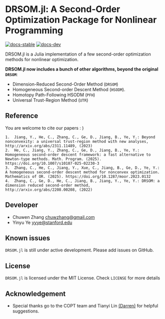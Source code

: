 # DRSOM.jl: A Second-Order Optimization Package for Nonlinear Programming
<!-- | **Documentation** | | -->
[![docs-stable][docs-stable-img]][docs-stable-url] [![docs-dev][docs-dev-img]][docs-dev-url] 

[docs-stable-img]: https://img.shields.io/badge/docs-stable-blue.svg
[docs-dev-img]: https://img.shields.io/badge/docs-dev-purple.svg
<!-- [docs-stable-url]: https://JuliaSmoothOptimizers.github.io/LinearOperators.jl/stable -->
<!-- [docs-dev-url]: https://JuliaSmoothOptimizers.github.io/LinearOperators.jl/dev -->
[docs-stable-url]: https://copt-public.github.io/DRSOM.jl/stable
[docs-dev-url]: https://copt-public.github.io/DRSOM.jl/dev


DRSOM.jl is a Julia implementation of a few second-order optimization methods for nonlinear optimization. 

**DRSOM.jl now includes a bunch of other algorithms, beyond the original `DRSOM`**:
- Dimension-Reduced Second-Order Method (`DRSOM`)
- Homogeneous Second-order Descent Method (`HSODM`).
- Homotopy Path-Following HSODM (`PFH`)
- Universal Trust-Region Method (`UTR`)

## Reference
You are welcome to cite our papers : )
```
1.  Jiang, Y., He, C., Zhang, C., Ge, D., Jiang, B., Ye, Y.: Beyond nonconvexity: a universal trust-region method with new analyses, http://arxiv.org/abs/2311.11489, (2023)
2.  He, C., Jiang, Y., Zhang, C., Ge, D., Jiang, B., Ye, Y.: Homogeneous second-order descent framework: a fast alternative to Newton-type methods. Math. Program. (2025). https://doi.org/10.1007/s10107-025-02230-3
3.  Zhang, C., He, C., Jiang, Y., Xue, C., Jiang, B., Ge, D., Ye, Y.: A homogeneous second-order descent method for nonconvex optimization. Mathematics of OR. (2025). https://doi.org/10.1287/moor.2023.0132
4.  Zhang, C., Ge, D., He, C., Jiang, B., Jiang, Y., Ye, Y.: DRSOM: a dimension reduced second-order method, http://arxiv.org/abs/2208.00208, (2022)
```

## Developer

- Chuwen Zhang <chuwzhang@gmail.com>
- Yinyu Ye     <yyye@stanford.edu>



## Known issues
`DRSOM.jl` is still under active development. Please add issues on GitHub.

## License
`DRSOM.jl` is licensed under the MIT License. Check `LICENSE` for more details

## Acknowledgement

- Special thanks go to the COPT team and Tianyi Lin [(Darren)](https://tydlin.github.io/) for helpful suggestions.
